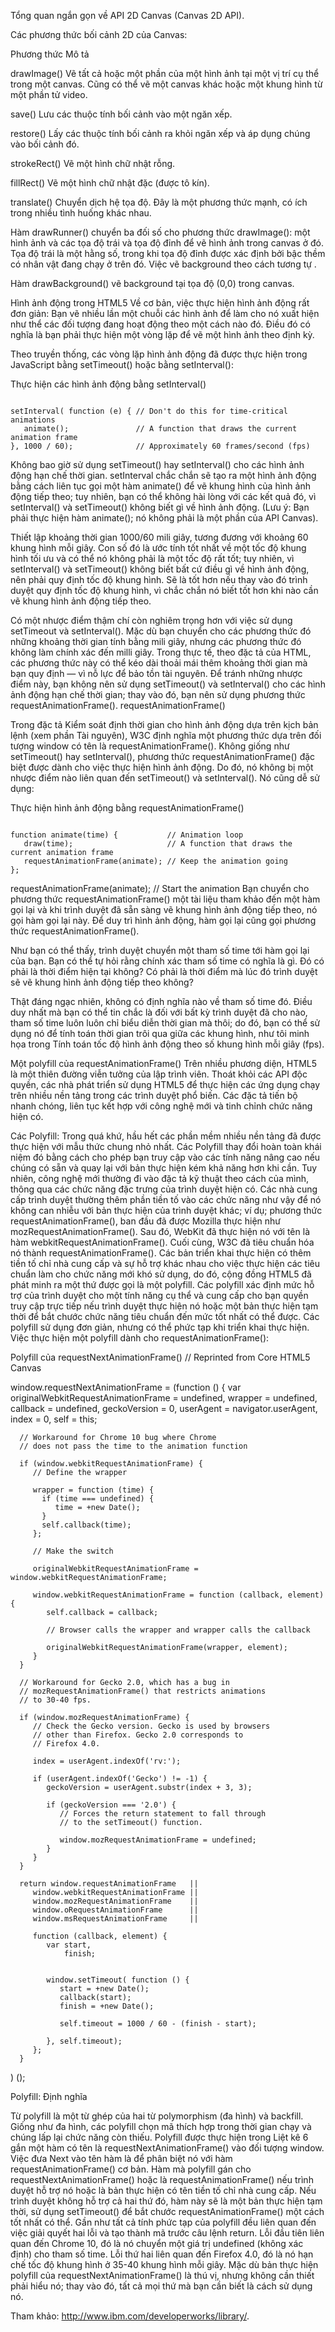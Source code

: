 Tổng quan ngắn gọn về API 2D Canvas (Canvas 2D API). 

Các phương thức bối cảnh 2D của Canvas:

Phương thức	Mô tả

drawImage()	Vẽ tất cả hoặc một phần của một hình ảnh tại một vị trí cụ thể trong một canvas. Cũng có thể vẽ một canvas khác hoặc một khung hình từ một phần tử video.

save()	Lưu các thuộc tính bối cảnh vào một ngăn xếp.

restore()	Lấy các thuộc tính bối cảnh ra khỏi ngăn xếp và áp dụng chúng vào bối cảnh đó.

strokeRect()	Vẽ một hình chữ nhật rỗng.

fillRect()	Vẽ một hình chữ nhật đặc (được tô kín).

translate()	Chuyển dịch hệ tọa độ. Đây là một phương thức mạnh, có ích trong nhiều tình huống khác nhau.

Hàm drawRunner() chuyển ba đối số cho phương thức drawImage(): một hình ảnh và các tọa độ trái và tọa độ đỉnh để vẽ hình ảnh trong canvas ở đó. Tọa độ trái là một hằng số, trong khi tọa độ đỉnh được xác định bởi bậc thềm có nhân vật đang chạy ở trên đó.
Việc vẽ background theo cách tương tự .

Hàm drawBackground() vẽ background tại tọa độ (0,0) trong canvas.

Hình ảnh động trong HTML5
Về cơ bản, việc thực hiện hình ảnh động rất đơn giản: Bạn vẽ nhiều lần một chuỗi các hình ảnh để làm cho nó xuất hiện như thể các đối tượng đang hoạt động theo một cách nào đó. Điều đó có nghĩa là bạn phải thực hiện một vòng lặp để vẽ một hình ảnh theo định kỳ.

Theo truyền thống, các vòng lặp hình ảnh động đã được thực hiện trong JavaScript bằng setTimeout() hoặc bằng setInterval():

Thực hiện các hình ảnh động bằng setInterval()

<code>
setInterval( function (e) { // Don't do this for time-critical animations
   animate();               // A function that draws the current animation frame
}, 1000 / 60);              // Approximately 60 frames/second (fps)
</code>

Không bao giờ sử dụng setTimeout() hay setInterval() cho các hình ảnh động hạn chế thời gian.
setInterval chắc chắn sẽ tạo ra một hình ảnh động bằng cách liên tục gọi một hàm animate() để vẽ khung hình của hình ảnh động tiếp theo; tuy nhiên, bạn có thể không hài lòng với các kết quả đó, vì setInterval() và setTimeout() không biết gì về hình ảnh động. (Lưu ý: Bạn phải thực hiện hàm animate(); nó không phải là một phần của API Canvas).

Thiết lập khoảng thời gian 1000/60 mili giây, tương đương với khoảng 60 khung hình mỗi giây. Con số đó là ước tính tốt nhất về một tốc độ khung hình tối ưu và có thể nó không phải là một tốc độ rất tốt; tuy nhiên, vì setInterval() và setTimeout() không biết bất cứ điều gì về hình ảnh động, nên phải quy định tốc độ khung hình. Sẽ là tốt hơn nếu thay vào đó trình duyệt quy định tốc độ khung hình, vì chắc chắn nó biết tốt hơn  khi nào cần vẽ khung hình ảnh động tiếp theo.

Có một nhược điểm thậm chí còn nghiêm trọng hơn với việc sử dụng setTimeout và setInterval(). Mặc dù bạn chuyển cho các phương thức đó những khoảng thời gian tính bằng mili giây, nhưng các phương thức đó không làm chính xác đến milli giây. Trong thực tế, theo đặc tả của HTML, các phương thức này có thể kéo dài thoải mái thêm khoảng thời gian mà bạn quy định — vì nỗ lực để bảo tồn tài nguyên.
Để tránh những nhược điểm này, bạn không nên sử dụng setTimeout() và setInterval() cho các hình ảnh động hạn chế thời gian; thay vào đó, bạn nên sử dụng phương thức requestAnimationFrame().
requestAnimationFrame()

Trong đặc tả Kiểm soát định thời gian cho hình ảnh động dựa trên kịch bản lệnh (xem phần Tài nguyên), W3C định nghĩa một phương thức dựa trên đối tượng window có tên là requestAnimationFrame(). Không giống như setTimeout() hay setInterval(), phương thức requestAnimationFrame() đặc biệt được dành cho việc thực hiện hình ảnh động. Do đó, nó không bị một nhược điểm nào liên quan đến setTimeout() và setInterval(). Nó cũng dễ sử dụng:

Thực hiện hình ảnh động bằng requestAnimationFrame()

<code>
function animate(time) {           // Animation loop
   draw(time);                     // A function that draws the current animation frame
   requestAnimationFrame(animate); // Keep the animation going
};
</code>

requestAnimationFrame(animate);    // Start the animation
Bạn chuyển cho phương thức requestAnimationFrame() một tài liệu tham khảo đến một hàm gọi lại và khi trình duyệt đã sẵn sàng vẽ khung hình ảnh động tiếp theo, nó gọi hàm gọi lại này. Để duy trì hình ảnh động, hàm gọi lại cũng gọi phương thức requestAnimationFrame().

Như bạn có thể thấy, trình duyệt chuyển một tham số time tới hàm gọi lại của bạn. Bạn có thể tự hỏi rằng chính xác tham số time có nghĩa là gì. Đó có phải là thời điểm hiện tại không? Có phải là thời điểm mà lúc đó trình duyệt sẽ vẽ khung hình ảnh động tiếp theo không?

Thật đáng ngạc nhiên, không có định nghĩa nào về tham số time đó. Điều duy nhất mà bạn có thể tin chắc là đối với bất kỳ trình duyệt đã cho nào, tham số time luôn luôn chỉ biểu diễn thời gian mà thôi; do đó, bạn có thể sử dụng nó để tính toán thời gian trôi qua giữa các khung hình, như tôi minh họa trong Tính toán tốc độ hình ảnh động theo số khung hình mỗi giây (fps).

Một polyfill của requestAnimationFrame()
Trên nhiều phương diện, HTML5 là một thiên đường viễn tưởng của lập trình viên. Thoát khỏi các API độc quyền, các nhà phát triển sử dụng HTML5 để thực hiện các ứng dụng chạy trên nhiều nền tảng trong các trình duyệt phổ biến. Các đặc tả tiến bộ nhanh chóng, liên tục kết hợp với công nghệ mới và tinh chỉnh chức năng hiện có.

Các Polyfill:
Trong quá khứ, hầu hết các phần mềm nhiều nền tảng đã được thực hiện với mẫu thức chung nhỏ nhất. Các Polyfill thay đổi hoàn toàn khái niệm đó bằng cách cho phép bạn truy cập vào các tính năng nâng cao nếu chúng có sẵn và quay lại với bản thực hiện kém khả năng hơn khi cần.
Tuy nhiên, công nghệ mới thường đi vào đặc tả kỹ thuật theo cách của mình, thông qua các chức năng đặc trưng của trình duyệt hiện có. Các nhà cung cấp trình duyệt thường thêm phần tiền tố vào các chức năng như vậy để nó không can nhiễu với bản thực hiện của trình duyệt khác; ví dụ; phương thức requestAnimationFrame(), ban đầu đã được Mozilla thực hiện như mozRequestAnimationFrame(). Sau đó, WebKit đã thực hiện nó với tên là hàm webkitRequestAnimationFrame(). Cuối cùng, W3C đã tiêu chuẩn hóa nó thành requestAnimationFrame().
Các bản triển khai thực hiện có thêm tiền tố chỉ nhà cung cấp và sự hỗ trợ khác nhau cho việc thực hiện các tiêu chuẩn làm cho chức năng mới khó sử dụng, do đó, cộng đồng HTML5 đã phát minh ra một thứ được gọi là một polyfill. Các polyfill xác định mức hỗ trợ của trình duyệt cho một tính năng cụ thể và cung cấp cho bạn quyền truy cập trực tiếp nếu trình duyệt thực hiện nó hoặc một bản thực hiện tạm thời để bắt chước chức năng tiêu chuẩn đến mức tốt nhất có thể được.
Các polyfill sử dụng đơn giản, nhưng có thể phức tạp khi triển khai thực hiện. Việc thực hiện một polyfill dành cho requestAnimationFrame():

Polyfill của requestNextAnimationFrame()
// Reprinted from Core HTML5 Canvas

window.requestNextAnimationFrame =
   (function () {
      var originalWebkitRequestAnimationFrame = undefined,
          wrapper = undefined,
          callback = undefined,
          geckoVersion = 0,
          userAgent = navigator.userAgent,
          index = 0,
          self = this;

      // Workaround for Chrome 10 bug where Chrome
      // does not pass the time to the animation function
      
      if (window.webkitRequestAnimationFrame) {
         // Define the wrapper

         wrapper = function (time) {
           if (time === undefined) {
              time = +new Date();
           }
           self.callback(time);
         };

         // Make the switch
          
         originalWebkitRequestAnimationFrame = window.webkitRequestAnimationFrame;    

         window.webkitRequestAnimationFrame = function (callback, element) {
            self.callback = callback;

            // Browser calls the wrapper and wrapper calls the callback
            
            originalWebkitRequestAnimationFrame(wrapper, element);
         }
      }

      // Workaround for Gecko 2.0, which has a bug in
      // mozRequestAnimationFrame() that restricts animations
      // to 30-40 fps.

      if (window.mozRequestAnimationFrame) {
         // Check the Gecko version. Gecko is used by browsers
         // other than Firefox. Gecko 2.0 corresponds to
         // Firefox 4.0.
         
         index = userAgent.indexOf('rv:');

         if (userAgent.indexOf('Gecko') != -1) {
            geckoVersion = userAgent.substr(index + 3, 3);

            if (geckoVersion === '2.0') {
               // Forces the return statement to fall through
               // to the setTimeout() function.

               window.mozRequestAnimationFrame = undefined;
            }
         }
      }
      
      return window.requestAnimationFrame   ||
         window.webkitRequestAnimationFrame ||
         window.mozRequestAnimationFrame    ||
         window.oRequestAnimationFrame      ||
         window.msRequestAnimationFrame     ||

         function (callback, element) {
            var start,
                finish;


            window.setTimeout( function () {
               start = +new Date();
               callback(start);
               finish = +new Date();

               self.timeout = 1000 / 60 - (finish - start);

            }, self.timeout);
         };
      }
   )
();

Polyfill: Định nghĩa

Từ polyfill là một từ ghép của hai từ polymorphism (đa hình) và backfill. Giống như đa hình, các polyfill chọn mã thích hợp trong thời gian chạy và chúng lấp lại chức năng còn thiếu.
Polyfill được thực hiện trong Liệt kê 6 gắn một hàm có tên là requestNextAnimationFrame() vào đối tượng window. Việc đưa Next vào tên hàm là để phân biệt nó với hàm requestAnimationFrame() cơ bản.
Hàm mà polyfill gán cho requestNextAnimationFrame() hoặc là requestAnimationFrame() nếu trình duyệt hỗ trợ nó hoặc là bản thực hiện có tên tiền tố chỉ nhà cung cấp. Nếu trình duyệt không hỗ trợ cả hai thứ đó, hàm này sẽ là một bản thực hiện tạm thời, sử dụng setTimeout() để bắt chước requestAnimationFrame() một cách tốt nhất có thể.
Gần như tất cả tính phức tạp của polyfill đều liên quan đến việc giải quyết hai lỗi và tạo thành mã trước câu lệnh return. Lỗi đầu tiên liên quan đến Chrome 10, đó là nó chuyển một giá trị undefined (không xác định) cho tham số time. Lỗi thứ hai liên quan đến Firefox 4.0, đó là nó hạn chế tốc độ khung hình ở 35-40 khung hình mỗi giây.
Mặc dù bản thực hiện polyfill của requestNextAnimationFrame() là thú vị, nhưng không cần thiết phải hiểu nó; thay vào đó, tất cả mọi thứ mà bạn cần biết là cách sử dụng nó.

Tham khảo: http://www.ibm.com/developerworks/library/.
